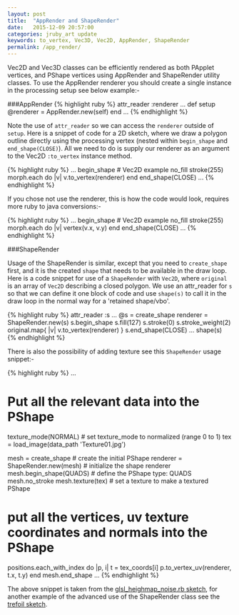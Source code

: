 ```yaml
---
layout: post
title:  "AppRender and ShapeRender"
date:   2015-12-09 20:57:00
categories: jruby_art update
keywords: to_vertex, Vec3D, Vec2D, AppRender, ShapeRender
permalink: /app_render/
---
```

Vec2D and Vec3D classes can be efficiently rendered as both PApplet vertices, and PShape vertices using AppRender and ShapeRender utility classes. To use the AppRender renderer you should create a single instance in the processing setup see below example:-

###AppRender
{% highlight ruby %}
attr_reader :renderer
...
def setup
  @renderer = AppRender.new(self)
end
...
{% endhighlight %}

Note the use of `attr_reader` so we can access the `renderer` outside of `setup`. Here is a snippet of code for a 2D sketch, where we draw a polygon outline directly using the processing vertex (nested within `begin_shape` and `end_shape(CLOSE)`). All we need to do is supply our renderer as an argument to the Vec2D `:to_vertex` instance method.

{% highlight ruby %}
...
begin_shape # Vec2D example
  no_fill
  stroke(255)
  morph.each do |v|
    v.to_vertex(renderer)
  end
end_shape(CLOSE)
...
{% endhighlight %}

If you chose not use the renderer, this is how the code would look, requires more ruby to java conversions:-

{% highlight ruby %}
...
begin_shape # Vec2D example
  no_fill
  stroke(255)
  morph.each do |v|
    vertex(v.x, v.y)
  end
end_shape(CLOSE)
...
{% endhighlight %}

###ShapeRender

Usage of the ShapeRender is similar, except that you need to `create_shape` first, and it is the created `shape` that needs to be available in the draw loop. Here is a code snippet for use of a `ShapeRender` with `Vec2D`, where `original` is an array of `Vec2D` describing a closed polygon. We use an attr_reader for `s` so that we can define it one block of code and use `shape(s)` to call it in the draw loop in the normal way for a 'retained shape/vbo'.

{% highlight ruby %}
attr_reader :s
...
@s = create_shape
renderer = ShapeRender.new(s)
s.begin_shape
s.fill(127)
s.stroke(0)
s.stroke_weight(2)
original.map{ |v| v.to_vertex(renderer) }
s.end_shape(CLOSE)
...
shape(s)
{% endhighlight %}  

There is also the possibility of adding texture see this `ShapeRender` usage snippet:-

{% highlight ruby %}
...
# Put all the relevant data into the PShape

texture_mode(NORMAL) # set texture_mode to normalized (range 0 to 1)
tex = load_image(data_path 'Texture01.jpg')

mesh = create_shape # create the initial PShape
renderer = ShapeRender.new(mesh) # initialize the shape renderer
mesh.begin_shape(QUADS) # define the PShape type: QUADS
mesh.no_stroke
mesh.texture(tex) # set a texture to make a textured PShape
# put all the vertices, uv texture coordinates and normals into the PShape
positions.each_with_index do |p, i|
  t = tex_coords[i]
  p.to_vertex_uv(renderer, t.x, t.y)
end
mesh.end_shape
...
{% endhighlight %}

The above snippet is taken from the [glsl_heighmap_noise.rb sketch][glsl], for another example of the advanced use of the ShapeRender class see the [trefoil sketch][trefoil].

[glsl]:https://github.com/ruby-processing/samples4ruby-processing3/blob/master/processing_app/topics/shaders/glsl_heightmap_noise.rb
[trefoil]:https://github.com/ruby-processing/samples4ruby-processing3/blob/master/processing_app/demos/graphics/trefoil.rb